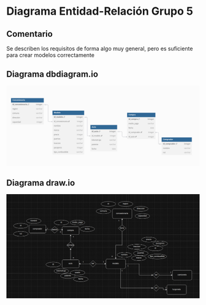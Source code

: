 # Diagrama Entidad-Relación Grupo 5

## Comentario

Se describen los requisitos de forma algo muy general, pero es suficiente para crear modelos correctamente

## Diagrama dbdiagram.io

![Modelo dbdiagram](diagrama_dbdiagramio.png)

## Diagrama draw.io

![Modelo draw.io](diagrama_drawio_g5.png)